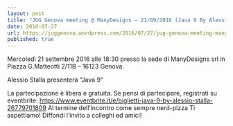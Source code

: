 ```yaml
---
layout: post
title: "JUG Genova meeting @ ManyDesigns – 21/09/2016 (Java 9 By Alessio Stalla)"
date: 2016-07-27
url: https://juggenova.wordpress.com/2016/07/27/jug-genova-meeting-manydesigns-21092016-java-9-by-alessio-stalla/
published: true 
---
```


Mercoledì 21 settembre 2016 alle 18:30 presso la sede di ManyDesigns srl in Piazza G.Matteotti 2/11B – 16123 Genova. 

Alessio Stalla presenterà “Java 9” 

La partecipazione è libera e gratuita. Se pensi di partecipare, registrati su eventbrite: https://www.eventbrite.it/e/biglietti-java-9-by-alessio-stalla-26779701809 Al termine dell’incontro come sempre nerd-pizza Ti aspettiamo! Diffondi l’invito a colleghi ed amici! 
